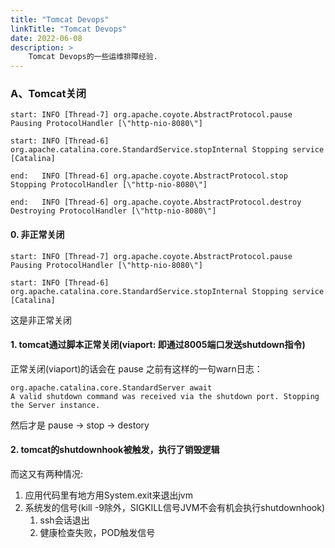 ```yaml
---
title: "Tomcat Devops"
linkTitle: "Tomcat Devops"
date: 2022-06-08
description: >
    Tomcat Devops的一些运维排障经验.
---
```


### A、Tomcat关闭

```
start: INFO [Thread-7] org.apache.coyote.AbstractProtocol.pause Pausing ProtocolHandler [\"http-nio-8080\"]

start: INFO [Thread-6] org.apache.catalina.core.StandardService.stopInternal Stopping service [Catalina]

end:   INFO [Thread-6] org.apache.coyote.AbstractProtocol.stop Stopping ProtocolHandler [\"http-nio-8080\"]

end:   INFO [Thread-6] org.apache.coyote.AbstractProtocol.destroy Destroying ProtocolHandler [\"http-nio-8080\"]
```

#### 0. 非正常关闭

    start: INFO [Thread-7] org.apache.coyote.AbstractProtocol.pause Pausing ProtocolHandler [\"http-nio-8080\"]

    start: INFO [Thread-6] org.apache.catalina.core.StandardService.stopInternal Stopping service [Catalina]

这是非正常关闭

#### 1. tomcat通过脚本正常关闭(viaport: 即通过8005端口发送shutdown指令)

正常关闭(viaport)的话会在 pause 之前有这样的一句warn日志：

    org.apache.catalina.core.StandardServer await
    A valid shutdown command was received via the shutdown port. Stopping the Server instance.
    
然后才是 pause -> stop -> destory

#### 2. tomcat的shutdownhook被触发，执行了销毁逻辑

而这又有两种情况:

1. 应用代码里有地方用System.exit来退出jvm
2. 系统发的信号(kill -9除外，SIGKILL信号JVM不会有机会执行shutdownhook)
   1. ssh会话退出
   2. 健康检查失败，POD触发信号